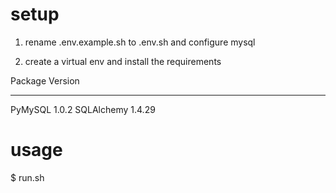 
# setup

1. rename .env.example.sh to .env.sh and configure mysql

2. create a virtual env and install the requirements

Package    Version
---------- -------
PyMySQL    1.0.2
SQLAlchemy 1.4.29

# usage

$ run.sh
